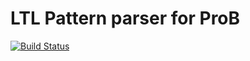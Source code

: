 LTL Pattern parser for ProB
=========

[![Build Status](https://travis-ci.org/hhu-stups/ltlpatternparser.svg?branch=master)](https://travis-ci.org/hhu-stups/ltlpatternparser)
